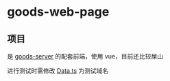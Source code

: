 # goods-web-page

## 项目

是 [goods-server](https://github.com/WorkCats/goods-server) 的配套前端，使用 vue，目前还比较屎山

进行测试时需修改 [Data.ts](src/utils/Data.ts) 为测试域名
